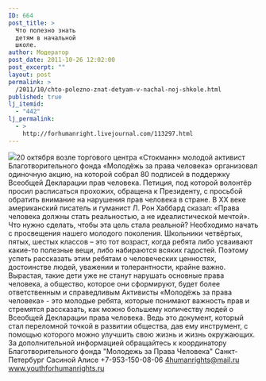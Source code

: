 ```yaml
---
ID: 664
post_title: >
  Что полезно знать
  детям в начальной
  школе.
author: Модератор
post_date: 2011-10-26 12:02:00
post_excerpt: ""
layout: post
permalink: >
  /2011/10/chto-polezno-znat-detyam-v-nachal-noj-shkole.html
published: true
lj_itemid:
  - "442"
lj_permalink:
  - >
    http://forhumanright.livejournal.com/113297.html
---
```

<img src="http://cs5338.vk.com/u132145096/132409092/x_5b26039f.jpg" />20 октября возле торгового центра «Стокманн» молодой активист Благотворительного фонда «Молодёжь за права человека» организовал одиночную акцию, на которой собрал 80 подписей в поддержку Всеобщей Декларации прав человека.
Петиция, под которой волонтёр просил расписаться прохожих, обращена к Президенту, с просьбой обратить внимание на нарушения прав человека в стране. В ХХ веке американский писатель и гуманист Л. Рон Хаббард сказал: «Права человека должны стать реальностью, а не идеалистической мечтой». Что нужно сделать, чтобы эта цель стала реальной? Необходимо начать с просвещения нашего молодого поколения. Школьники четвёртых, пятых, шестых классов – это тот возраст, когда ребята либо усваивают какие-то полезные вещи, либо набираются всяких гадостей. Поэтому успеть рассказать этим ребятам о человеческих ценностях, достоинстве людей, уважении и толерантности, крайне важно. Вырастая, такие дети уже не станут нарушать основные права человека, а общество, которое они сформируют, будет более ответственным и справедливым
Активисты «Молодёжь за права человека» - это молодые ребята, которые понимают важность прав и стремятся рассказать, как можно большему количеству людей о Всеобщей Декларации права человека. Ведь это документ, который стал переломной точкой в развитии общества, дав ему инструмент, с помощью которого можно улучшить свою жизнь и жизнь окружающих.
За дополнительной информацией обращайтесь к координатору
Благотворительного фонда
"Молодежь за Права Человека" Санкт-Петербург 
Сасиной Алисе 
+7-953-150-08-06 
4humanrights@mail.ru
www.youthforhumanrights.ru